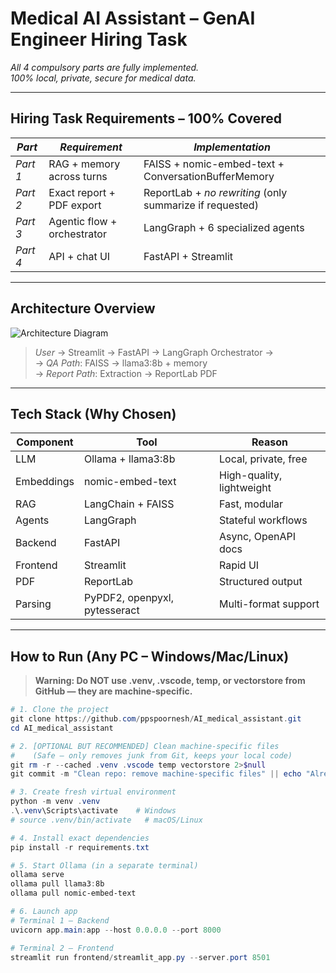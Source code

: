 # Medical AI Assistant – GenAI Engineer Hiring Task

*All 4 compulsory parts are fully implemented.*  
*100% local, private, secure for medical data.*

---

## Hiring Task Requirements – 100% Covered

| *Part* | *Requirement* | *Implementation* |
|--------|------------------|---------------------|
| *Part 1* | RAG + memory across turns | FAISS + nomic-embed-text + ConversationBufferMemory |
| *Part 2* | Exact report + PDF export | ReportLab + *no rewriting* (only summarize if requested) |
| *Part 3* | Agentic flow + orchestrator | LangGraph + 6 specialized agents |
| *Part 4* | API + chat UI | FastAPI + Streamlit |

---

## Architecture Overview

![Architecture Diagram](docs/architecture.png)

> *User* → Streamlit → FastAPI → LangGraph Orchestrator →  
> → *QA Path*: FAISS → llama3:8b + memory  
> → *Report Path*: Extraction → ReportLab PDF

---

## Tech Stack (Why Chosen)

| Component | Tool | Reason |
|---------|------|--------|
| LLM | Ollama + llama3:8b | Local, private, free |
| Embeddings | nomic-embed-text | High-quality, lightweight |
| RAG | LangChain + FAISS | Fast, modular |
| Agents | LangGraph | Stateful workflows |
| Backend | FastAPI | Async, OpenAPI docs |
| Frontend | Streamlit | Rapid UI |
| PDF | ReportLab | Structured output |
| Parsing | PyPDF2, openpyxl, pytesseract | Multi-format support |

---

## How to Run (Any PC – Windows/Mac/Linux)

> **Warning: Do NOT use .venv, .vscode, temp, or vectorstore from GitHub — they are machine-specific.**

```powershell
# 1. Clone the project
git clone https://github.com/ppspoornesh/AI_medical_assistant.git
cd AI_medical_assistant

# 2. [OPTIONAL BUT RECOMMENDED] Clean machine-specific files
#    (Safe — only removes junk from Git, keeps your local code)
git rm -r --cached .venv .vscode temp vectorstore 2>$null
git commit -m "Clean repo: remove machine-specific files" || echo "Already clean"

# 3. Create fresh virtual environment
python -m venv .venv
.\.venv\Scripts\activate    # Windows
# source .venv/bin/activate   # macOS/Linux

# 4. Install exact dependencies
pip install -r requirements.txt

# 5. Start Ollama (in a separate terminal)
ollama serve
ollama pull llama3:8b
ollama pull nomic-embed-text

# 6. Launch app
# Terminal 1 – Backend
uvicorn app.main:app --host 0.0.0.0 --port 8000

# Terminal 2 – Frontend
streamlit run frontend/streamlit_app.py --server.port 8501
